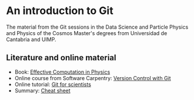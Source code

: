 # An introduction to Git

The material from the Git sessions in the Data Science and Particle Physics and Physics of the Cosmos Master's degrees from Universidad de Cantabria and UIMP.

## Literature and online material

* Book: [Effective Computation in Physics](https://www.oreilly.com/library/view/effective-computation-in/9781491901564)
* Online course from Software Carpentry: [Version Control with Git](https://swcarpentry.github.io/git-novice/)
* Online tutorial: [Git for scientists]( https://neurathsboat.blog/post/git-intro/)
* Summary: [Cheat sheet](https://education.github.com/git-cheat-sheet-education.pdf)

  

